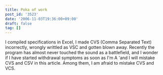 ```yaml
---
title: Poka of work
post_id: '3523'
date: '2006-11-03T19:36:00+09:00'
draft: false
tag: []
---
```


I compiled specifications in Excel, I made CVS (Comma Separated Text) incorrectly, wrongly writtled as VSC and gotten blown away. Recently the program has almost never touched the sound as a battlefield, and I wonder if I have started withdrawal symptoms as soon as I'm A 'and I will mistake CVS and CSV in this article. Among them, I am afraid to mistake CVS and VCS.